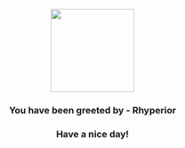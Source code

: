 <p align="center">
            <img src="https://raw.githubusercontent.com/PokeAPI/sprites/master/sprites/pokemon/464.png" width="150" height="150">
          </p>
          <h3 align="center">You have been greeted by - <b>Rhyperior</b></h3>
          <h3 align="center">Have a nice day!</h3>
        